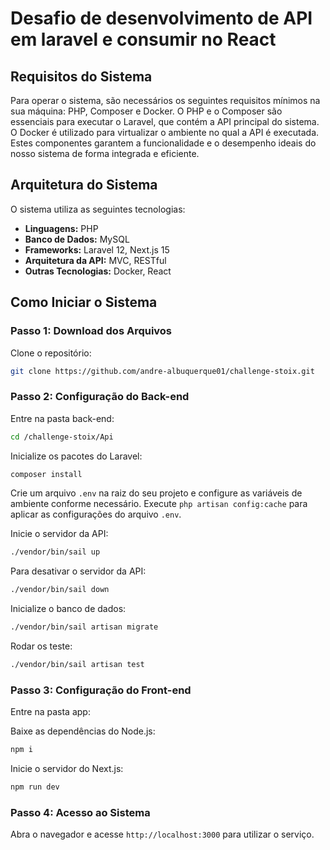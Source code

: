 # Desafio de desenvolvimento de API em laravel e consumir no React

## Requisitos do Sistema

Para operar o sistema, são necessários os seguintes requisitos mínimos na sua máquina: PHP, Composer e Docker. O PHP e o Composer são essenciais para executar o Laravel, que contém a API principal do sistema. O Docker é utilizado para virtualizar o ambiente no qual a API é executada. Estes componentes garantem a funcionalidade e o desempenho ideais do nosso sistema de forma integrada e eficiente.

## Arquitetura do Sistema

O sistema utiliza as seguintes tecnologias:

- **Linguagens:** PHP
- **Banco de Dados:** MySQL
- **Frameworks:** Laravel 12, Next.js 15
- **Arquitetura da API:** MVC, RESTful
- **Outras Tecnologias:** Docker, React

## Como Iniciar o Sistema

### Passo 1: Download dos Arquivos

Clone o repositório:

```bash
git clone https://github.com/andre-albuquerque01/challenge-stoix.git
```

### Passo 2: Configuração do Back-end

Entre na pasta back-end:

```bash
cd /challenge-stoix/Api
```

Inicialize os pacotes do Laravel:

```php
composer install
```

Crie um arquivo `.env` na raiz do seu projeto e configure as variáveis de ambiente conforme necessário.
Execute `php artisan config:cache` para aplicar as configurações do arquivo `.env`.

Inicie o servidor da API:

```bash
./vendor/bin/sail up
```

Para desativar o servidor da API:

```bash
./vendor/bin/sail down
```

Inicialize o banco de dados:

```bash
./vendor/bin/sail artisan migrate
```

Rodar os teste:

```bash
./vendor/bin/sail artisan test
```

### Passo 3: Configuração do Front-end

Entre na pasta app:

Baixe as dependências do Node.js:

```bash
npm i
```

Inicie o servidor do Next.js:

```bash
npm run dev
```

### Passo 4: Acesso ao Sistema

Abra o navegador e acesse `http://localhost:3000` para utilizar o serviço.
